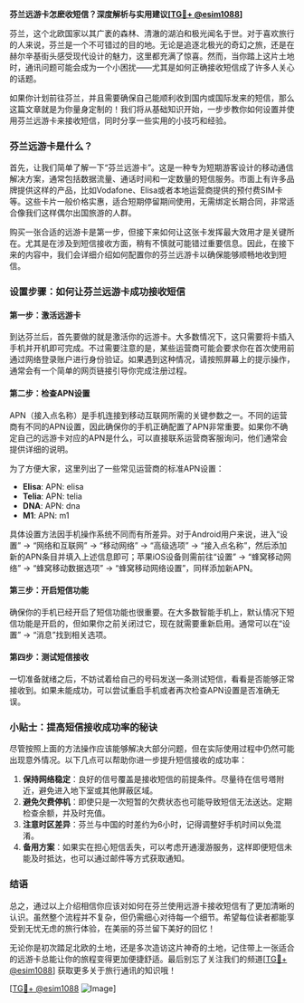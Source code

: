 **芬兰远游卡怎麽收短信？深度解析与实用建议[[TG💪+ @esim1088](https://t.me/s/esim1088)]**

芬兰，这个北欧国家以其广袤的森林、清澈的湖泊和极光闻名于世。对于喜欢旅行的人来说，芬兰是一个不可错过的目的地。无论是追逐北极光的奇幻之旅，还是在赫尔辛基街头感受现代设计的魅力，这里都充满了惊喜。然而，当你踏上这片土地时，通讯问题可能会成为一个小困扰——尤其是如何正确接收短信成了许多人关心的话题。

如果你计划前往芬兰，并且需要确保自己能顺利收到国内或国际发来的短信，那么这篇文章就是为你量身定制的！我们将从基础知识开始，一步步教你如何设置并使用芬兰远游卡来接收短信，同时分享一些实用的小技巧和经验。

### 芬兰远游卡是什么？

首先，让我们简单了解一下“芬兰远游卡”。这是一种专为短期游客设计的移动通信解决方案，通常包括数据流量、通话时间和一定数量的短信服务。市面上有许多品牌提供这样的产品，比如Vodafone、Elisa或者本地运营商提供的预付费SIM卡等。这些卡片一般价格实惠，适合短期停留期间使用，无需绑定长期合同，非常适合像我们这样偶尔出国旅游的人群。

购买一张合适的远游卡是第一步，但接下来如何让这张卡发挥最大效用才是关键所在。尤其是在涉及到短信接收方面，稍有不慎就可能错过重要信息。因此，在接下来的内容中，我们会详细介绍如何配置你的芬兰远游卡以确保能够顺畅地收到短信。

### 设置步骤：如何让芬兰远游卡成功接收短信

#### 第一步：激活远游卡
到达芬兰后，首先要做的就是激活你的远游卡。大多数情况下，这只需要将卡插入手机并开机即可完成。不过需要注意的是，某些运营商可能会要求你在首次使用前通过网络登录账户进行身份验证。如果遇到这种情况，请按照屏幕上的提示操作，通常会有一个简单的网页链接引导你完成注册过程。

#### 第二步：检查APN设置
APN（接入点名称）是手机连接到移动互联网所需的关键参数之一。不同的运营商有不同的APN设置，因此确保你的手机正确配置了APN非常重要。如果你不确定自己的远游卡对应的APN是什么，可以直接联系运营商客服询问，他们通常会提供详细的说明。

为了方便大家，这里列出了一些常见运营商的标准APN设置：
- **Elisa**: APN: elisa
- **Telia**: APN: telia
- **DNA**: APN: dna
- **M1**: APN: m1

具体设置方法因手机操作系统不同而有所差异。对于Android用户来说，进入“设置” -> “网络和互联网” -> “移动网络” -> “高级选项” -> “接入点名称”，然后添加新的APN条目并填入上述信息即可；苹果iOS设备则需前往“设置” -> “蜂窝移动网络” -> “蜂窝移动数据选项” -> “蜂窝移动网络设置”，同样添加新APN。

#### 第三步：开启短信功能
确保你的手机已经开启了短信功能也很重要。在大多数智能手机上，默认情况下短信功能是开启的，但如果你之前关闭过它，现在就需要重新启用。通常可以在“设置” -> “消息”找到相关选项。

#### 第四步：测试短信接收
一切准备就绪之后，不妨试着给自己的号码发送一条测试短信，看看是否能够正常接收到。如果未能成功，可以尝试重启手机或者再次检查APN设置是否准确无误。

### 小贴士：提高短信接收成功率的秘诀

尽管按照上面的方法操作应该能够解决大部分问题，但在实际使用过程中仍然可能出现意外情况。以下几点可以帮助你进一步提升短信接收的成功率：

1. **保持网络稳定**：良好的信号覆盖是接收短信的前提条件。尽量待在信号塔附近，避免进入地下室或其他屏蔽区域。
2. **避免欠费停机**：即使只是一次短暂的欠费状态也可能导致短信无法送达。定期检查余额，并及时充值。
3. **注意时区差异**：芬兰与中国的时差约为6小时，记得调整好手机时间以免混淆。
4. **备用方案**：如果实在担心短信丢失，可以考虑开通漫游服务，这样即便短信未能及时抵达，也可以通过邮件等方式获取通知。

### 结语

总之，通过以上介绍相信你应该对如何在芬兰使用远游卡接收短信有了更加清晰的认识。虽然整个流程并不复杂，但仍需细心对待每一个细节。希望每位读者都能享受到无忧无虑的旅行体验，在美丽的芬兰留下美好的回忆！

无论你是初次踏足北欧的土地，还是多次造访这片神奇的土地，记住带上一张适合的远游卡总能让你的旅程变得更加便捷舒适。最后别忘了关注我们的频道[[TG💪+ @esim1088](https://t.me/s/esim1088)] 获取更多关于旅行通讯的知识哦！

[[TG💪+ @esim1088](https://t.me/s/esim1088) ![Image](https://i.postimg.cc/4NQfJmqS/Snipaste-2025-05-13-00-14-12.png)]